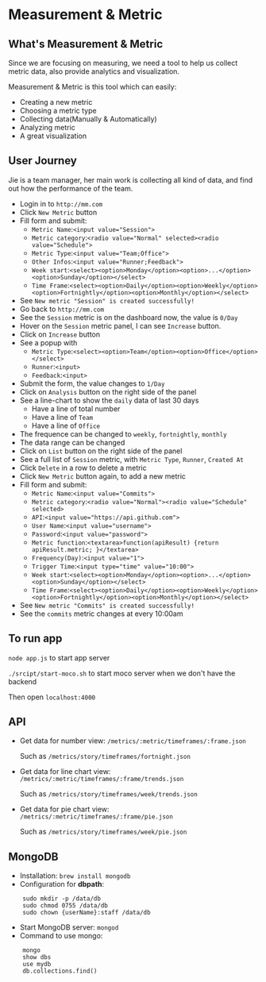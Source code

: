 # Measurement & Metric

## What's Measurement & Metric
Since we are focusing on measuring, we need a tool
to help us collect metric data, also provide analytics
and visualization.

Measurement & Metric is this tool which can easily:
* Creating a new metric
* Choosing a metric type
* Collecting data(Manually & Automatically)
* Analyzing metric
* A great visualization

## User Journey

Jie is a team manager, her main work is collecting
all kind of data, and find out how the performance of
the team.

* Login in to `http://mm.com`
* Click `New Metric` button
* Fill form and submit:
  * `Metric Name`:`<input value="Session">`
  * `Metric category`:`<radio value="Normal" selected><radio value="Schedule">`
  * `Metric Type`:`<input value="Team;Office">`
  * `Other Infos`:`<input value="Runner;Feedback">`
  * `Week start`:`<select><option>Monday</option><option>...</option><option>Sunday</option></select>`
  * `Time Frame`:`<select><option>Daily</option><option>Weekly</option><option>Fortnightly</option><option>Monthly</option></select>`
* See `New metric "Session" is created successfully!`
* Go back to `http://mm.com`
* See the `Session` metric is on the dashboard now, the value is `0/Day`
* Hover on the `Session` metric panel, I can see `Increase`
button.
* Click on `Increase` button
* See a popup with
  * `Metric Type`:`<select><option>Team</option><option>Office</option></select>`
  * `Runner`:`<input>`
  * `Feedback`:`<input>`
* Submit the form, the value changes to `1/Day`
* Click on `Analysis` button on the right side of the panel
* See a line-chart to show the `daily` data of last 30 days
  * Have a line of total number
  * Have a line of `Team`
  * Have a line of `Office`
* The frequence can be changed to `weekly`, `fortnightly`, `monthly`
* The data range can be changed
* Click on `List` button on the right side of the panel
* See a full list of `Session` metric, with `Metric Type`, `Runner`, `Created At`
* Click `Delete` in a row to delete a metric
* Click `New Metric` button again, to add a new metric
* Fill form and submit:
  * `Metric Name`:`<input value="Commits">`
  * `Metric category`:`<radio value="Normal"><radio value="Schedule" selected>`
  * `API`:`<input value="https://api.github.com">`
  * `User Name`:`<input value="username">`
  * `Password`:`<input value="password">`
  * `Metric function`:`<textarea>function(apiResult) {return apiResult.metric; }</textarea>`
  * `Frequency(Day)`:`<input value="1">`
  * `Trigger Time`:`<input type="time" value="10:00">`
  * `Week start`:`<select><option>Monday</option><option>...</option><option>Sunday</option></select>`
  * `Time Frame`:`<select><option>Daily</option><option>Weekly</option><option>Fortnightly</option><option>Monthly</option></select>`
* See `New metric "Commits" is created successfully!`
* See the `commits` metric changes at every 10:00am

## To run app
`node app.js` to start app server

`./srcipt/start-moco.sh` to start moco server when we don't have the backend

Then open `localhost:4000`

## API
* Get data for number view: `/metrics/:metric/timeframes/:frame.json`

    Such as `/metrics/story/timeframes/fortnight.json`

* Get data for line chart view: `/metrics/:metric/timeframes/:frame/trends.json`

    Such as `/metrics/story/timeframes/week/trends.json`

* Get data for pie chart view: `/metrics/:metric/timeframes/:frame/pie.json`

    Such as `/metrics/story/timeframes/week/pie.json`

## MongoDB
* Installation: `brew install mongodb`
* Configuration for **dbpath**:
```
    sudo mkdir -p /data/db  
    sudo chmod 0755 /data/db  
    sudo chown {userName}:staff /data/db  
```
* Start MongoDB server: `mongod`
* Command to use mongo:  
```
    mongo  
    show dbs  
    use mydb  
    db.collections.find()  
```
